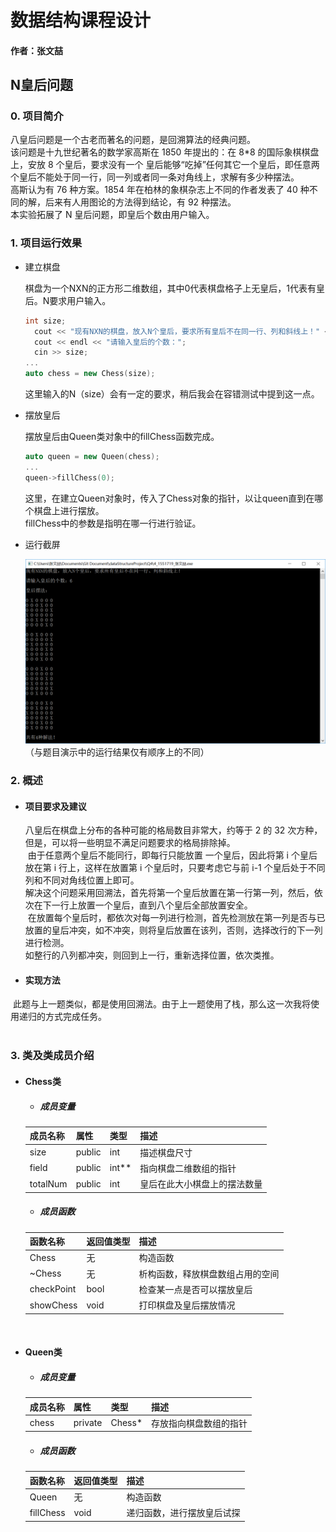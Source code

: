 # 数据结构课程设计

#### 作者：张文喆

## N皇后问题

### 0. 项目简介  
八皇后问题是一个古老而著名的问题，是回溯算法的经典问题。  
该问题是十九世纪著名的数学家高斯在 1850 年提出的：在 8*8 的国际象棋棋盘上，安放 8 个皇后，要求没有一个 皇后能够“吃掉”任何其它一个皇后，即任意两个皇后不能处于同一行，同一列或者同一条对角线上，求解有多少种摆法。  
高斯认为有 76 种方案。1854 年在柏林的象棋杂志上不同的作者发表了 40 种不同的解，后来有人用图论的方法得到结论，有 92 种摆法。  
本实验拓展了 N 皇后问题，即皇后个数由用户输入。  

### 1. 项目运行效果

- 建立棋盘

  棋盘为一个NXN的正方形二维数组，其中0代表棋盘格子上无皇后，1代表有皇后。N要求用户输入。  
  ```c++
  int size;
	cout << "现有NXN的棋盘，放入N个皇后，要求所有皇后不在同一行、列和斜线上！" << endl;
	cout << endl << "请输入皇后的个数：";
	cin >> size;
  ...
  auto chess = new Chess(size);
  ```
  这里输入的N（size）会有一定的要求，稍后我会在容错测试中提到这一点。  
  
- 摆放皇后

  摆放皇后由Queen类对象中的fillChess函数完成。  
  ```c++
  auto queen = new Queen(chess);
  ...
  queen->fillChess(0);
  ```
  这里，在建立Queen对象时，传入了Chess对象的指针，以让queen直到在哪个棋盘上进行摆放。  
  fillChess中的参数是指明在哪一行进行验证。  
  
- 运行截屏

  ![image](https://github.com/pancerZH/dataStructureProject/blob/master/Q4/image/run.PNG)
  （与题目演示中的运行结果仅有顺序上的不同）

### 2. 概述

- #### 项目要求及建议

  八皇后在棋盘上分布的各种可能的格局数目非常大，约等于 2 的 32 次方种，但是，可以将一些明显不满足问题要求的格局排除掉。  
  由于任意两个皇后不能同行，即每行只能放置 一个皇后，因此将第 i 个皇后放在第 i 行上，这样在放置第 i 个皇后时，只要考虑它与前 i-1 个皇后处于不同列和不同对角线位置上即可。  
  解决这个问题采用回溯法，首先将第一个皇后放置在第一行第一列，然后，依次在下一行上放置一个皇后，直到八个皇后全部放置安全。  
  在放置每个皇后时，都依次对每一列进行检测，首先检测放在第一列是否与已放置的皇后冲突，如不冲突，则将皇后放置在该列，否则，选择改行的下一列进行检测。  
  如整行的八列都冲突，则回到上一行，重新选择位置，依次类推。 
  
- #### 实现方法

  此题与上一题类似，都是使用回溯法。由于上一题使用了栈，那么这一次我将使用递归的方式完成任务。  
  
### 3. 类及类成员介绍
  
- #### Chess类  

  - ##### 成员变量
  |成员名称|属性|类型|描述|
  |--------|---|---|----|
  |size|public|int|描述棋盘尺寸|
  |field|public|int**|指向棋盘二维数组的指针|
  |totalNum|public|int|皇后在此大小棋盘上的摆法数量|
	
  - ##### 成员函数  
  |函数名称|返回值类型|描述|
  |--------|--------|----|
  |Chess|无|构造函数|
  |~Chess|无|析构函数，释放棋盘数组占用的空间|
  |checkPoint|bool|检查某一点是否可以摆放皇后|
  |showChess|void|打印棋盘及皇后摆放情况|
  
- #### Queen类
  
  - ##### 成员变量
  |成员名称|属性|类型|描述|
  |--------|---|---|----|
  |chess|private|Chess*|存放指向棋盘数组的指针|
  
  - ##### 成员函数
  |函数名称|返回值类型|描述|
  |-------|----------|---|
  |Queen|无|构造函数|
  |fillChess|void|递归函数，进行摆放皇后试探|
  
  
